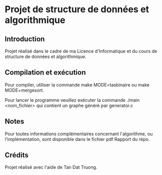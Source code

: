 # Projet de structure de données et algorithmique

## Introduction

Projet réalisé dans le cadre de ma Licence d'Informatique et du cours de structure de données et algorithmique.

## Compilation et exécution

Pour compiler, utiliser la commande make MODE=tasbinaire ou make MODE=mergesort.

Pour lancer le programme veuillez exécuter la commande ./main <nom_fichier> qui contient un graphe généré par generator.c

## Notes

Pour toutes informations complémentaires concernant l'algorithme, ou l'implémentation, sont disponible dans le fichier pdf Rapport du répo.


## Crédits

Projet réalisé avec l'aide de Tan Dat Truong.